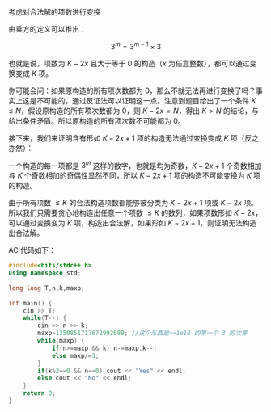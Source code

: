 考虑对合法解的项数进行变换

由乘方的定义可以推出：

$$3^m = 3^{m-1} \times  3$$

也就是说，项数为 $K - 2x$ 且大于等于 $0$ 的构造（$x$ 为任意整数），都可以通过变换变成 $K$ 项。

你可能会问：如果原构造的所有项次数都为 $0$，那么不就无法再进行变换了吗？事实上这是不可能的，通过反证法可以证明这一点。注意到题目给出了一个条件 $K \le N$，假设原构造的所有项次数都为 $0$，则 $K - 2x = N$，得出 $K > N$ 的结论，与给出条件矛盾。所以原构造的所有项次数不可能都为 $0$。

接下来，我们来证明含有形如 $K - 2x + 1$ 项的构造无法通过变换变成 $K$ 项（反之亦然）：

一个构造的每一项都是 $3^m$ 这样的数字，也就是均为奇数，$K - 2x + 1$ 个奇数相加与 $K$ 个奇数相加的奇偶性显然不同，所以 $K - 2x + 1$ 项的构造不可能变换为 $K$ 项的构造。

由于所有项数 $\le K$ 的合法构造项数都能够被分类为 $K - 2x + 1$ 项或 $K - 2x$ 项。所以我们只需要贪心地构造出任意一个项数 $\le K$ 的数列，如果项数形如 $K - 2x$，可以通过变换变为 $K$ 项，构造出合法解，如果形如 $K - 2x + 1$，则证明无法构造出合法解。

AC 代码如下：

```cpp
#include<bits/stdc++.h>
using namespace std;
 
long long T,n,k,maxp;
 
int main() {
	cin >> T;
	while(T--) {
		cin >> n >> k;
		maxp=1350851717672992089; //这个东西是>=1e18 的第一个 3 的次幂
		while(maxp) {
			if(n>=maxp && k) n-=maxp,k--;
			else maxp/=3;
		}
		if(k%2==0 && n==0) cout << "Yes" << endl;
		else cout << "No" << endl;
	}
	return 0;
}
```
